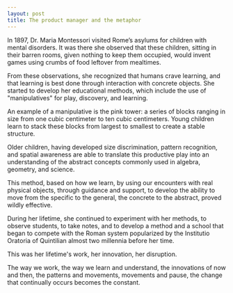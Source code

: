 ```yaml
---
layout: post
title: The product manager and the metaphor
---
```


In 1897, Dr. Maria Montessori visited Rome’s asylums for children with mental disorders.  It was there she observed that these children, sitting in their barren rooms, given nothing to keep them occupied, would invent games using crumbs of food leftover from mealtimes.

From these observations, she recognized that humans crave learning, and that learning is best done through interaction with concrete objects.  She started to develop her educational methods, which include the use of "manipulatives"  for play, discovery, and learning.

An example of a manipulative is the pink tower: a series of blocks ranging in size from one cubic centimeter to ten cubic centimeters.  Young children learn to stack these blocks from largest to smallest to create a stable structure.  

Older children, having developed size discrimination, pattern recognition, and spatial awareness are able to translate this productive play into an understanding of the abstract concepts commonly used in algebra, geometry, and science.

This method, based on how we learn, by using our encounters with real physical objects, through guidance and support, to develop the ability to move from the specific to the general, the concrete to the abstract, proved wildly effective.

During her lifetime, she continued to experiment with her methods, to observe students, to take notes, and to develop a method and a school that began to compete with the Roman system popularized by the Institutio Oratoria of Quintilian almost two millennia before her time.

This was her lifetime's work, her innovation, her disruption.

The way we work, the way we learn and understand, the innovations of now and then, the patterns and movements, movements and pause, the change that continually occurs becomes the constant.

